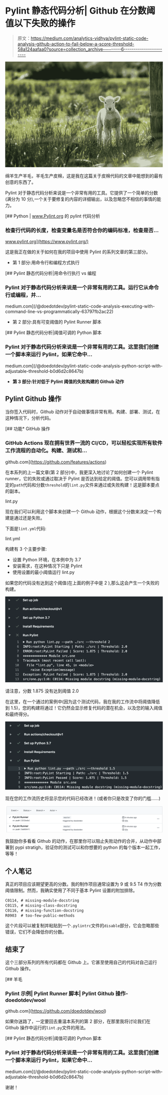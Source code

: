# Pylint 静态代码分析| Github 在分数阈值以下失败的操作

> 原文：<https://medium.com/analytics-vidhya/pylint-static-code-analysis-github-action-to-fail-below-a-score-threshold-58a124aafaa0?source=collection_archive---------6----------------------->

![](img/d67ad6cde720711ef3325ce9f0c79c1b.png)

绵羊生产羊毛，羊毛生产皮棉，这是我在这篇关于皮棉代码的文章中能想到的最有创意的东西了。

Pylint 对于静态代码分析来说是一个非常有用的工具。它提供了一个简单的分数(满分为 10 分),一个关于要修复的内容的详细输出，以及忽略您不相信的事情的能力。

[](https://www.pylint.org/) [## Python | www.Pylint.org 的 pylint 代码分析

### 检查行代码的长度，检查变量名是否符合你的编码标准，检查是否…

www.pylint.org](https://www.pylint.org/) 

这是我正在做的关于如何在我的项目中使用 Pylint 的系列文章的第三部分。

*   第 1 部分:用命令行和编程方式执行

[](/@doedotdev/pylint-static-code-analysis-executing-with-command-line-vs-programmatically-63797fb2ac22) [## Pylint 静态代码分析|用命令行执行 vs 编程

### Pylint 对于静态代码分析来说是一个非常有用的工具。运行它从命令行或编程，并…

medium.com](/@doedotdev/pylint-static-code-analysis-executing-with-command-line-vs-programmatically-63797fb2ac22) 

*   第 2 部分:具有可变阈值的 Pylint Runner 脚本

[](/@doedotdev/pylint-static-code-analysis-python-script-with-adjustable-threshold-b0d6d2c8647b) [## Pylint 静态代码分析|阈值可调的 Python 脚本

### Pylint 对于静态代码分析来说是一个非常有用的工具。这里我们创建一个脚本来运行 Pylint，如果它命中…

medium.com](/@doedotdev/pylint-static-code-analysis-python-script-with-adjustable-threshold-b0d6d2c8647b) 

*   **第 3 部分:针对低于 Pylint 阈值的失败构建的 Github 动作**

## Pylint Github 操作

当你签入代码时，Github 动作对于自动做事情非常有用。构建、部署、测试，在这种情况下，分析代码。

[](https://github.com/features/actions) [## 功能* GitHub 操作

### GitHub Actions 现在拥有世界一流的 CI/CD，可以轻松实现所有软件工作流程的自动化。构建、测试和…

github.com](https://github.com/features/actions) 

在本系列的上一篇文章(第 2 部分)中，我更深入地讨论了如何创建一个 Pylint runner，它的失败或通过取决于 Pylint 是否达到给定的阈值。您可以调用带有指定的`path`代码和分数`threshold`的`lint.py`文件来通过或失败构建！这是脚本要点的副本。

lint.py

现在我们可以利用这个脚本来创建一个 Github 动作，根据这个分数来决定一个构建是通过还是失败。

下面是`lint.yml`代码:

lint.yml

构建有 3 个主要步骤:

*   设置 Python 环境，在本例中为 3.7
*   安装需求，在这种情况下只是 Pylint
*   使用设置的最小阈值运行 lint.py

如果您的代码没有达到这个阈值(在上面的例子中是 2 ),那么这会产生一个失败的构建。

![](img/261e355ba36d7f2f610c87e15710f1a5.png)

请注意，分数 1.875 没有达到阈值 2.0

在这里，在一个通过的案例中(因为这个测试代码，我在我的工作流中将阈值降低到 1.5)，您的构建将通过！它仍然会显示修复代码的潜在机会，以及您的输入阈值和最终得分。

![](img/be6dc9cd3ef49a38f687bdede30e2302.png)

现在您的工作流历史将显示您的代码已经改进！(或者你只是改变了你的门槛……)

![](img/4767d1bc66a319b5a26e4c9a421b9f08.png)

我鼓励你多看看 Github 的动作，在那里你可以阻止失败动作的合并，从动作中部署到 pypi stratigh，验证你的测试可以和你想要的 python 的每个版本一起工作，等等！

## 个人笔记

真正的项目应该期望更高的分数。我的制作项目通常设置为 9 或 9.5 T4 作为分数阈值限制。然而，我确实使用了不同于基本 Pylint 设置的附加排除。

```
C0114, # missing-module-docstring
C0115, # missing-class-docstring
C0116, # missing-function-docstring
R0903  # too-few-public-methods
```

这个片段可以被复制并粘贴到一个`.pylintrc`文件的`disable`部分，它会忽略那些错误，它们不会降低你的分数。

## 结束了

这个三部分系列的所有代码都在 Github 上。它甚至使用自己的代码对自己运行 Github 操作。

[](https://github.com/doedotdev/wool) [## 羊毛

### Pylint 示例| Pylint Runner 脚本| Pylint Github 操作- doedotdev/wool

github.com](https://github.com/doedotdev/wool) 

如果你迷路了，一定要回去重温本系列的第 2 部分，在那里我将讨论我们在 Github 操作中运行的`lint.py`文件的用法。

[](/@doedotdev/pylint-static-code-analysis-python-script-with-adjustable-threshold-b0d6d2c8647b) [## Pylint 静态代码分析|阈值可调的 Python 脚本

### Pylint 对于静态代码分析来说是一个非常有用的工具。这里我们创建一个脚本来运行 Pylint，如果它命中…

medium.com](/@doedotdev/pylint-static-code-analysis-python-script-with-adjustable-threshold-b0d6d2c8647b) 

谢谢！